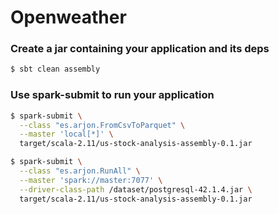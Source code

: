 # Openweather



### Create a jar containing your application and its deps
```bash
$ sbt clean assembly
```

### Use spark-submit to run your application

```bash
$ spark-submit \
  --class "es.arjon.FromCsvToParquet" \
  --master 'local[*]' \
  target/scala-2.11/us-stock-analysis-assembly-0.1.jar
```

```bash
$ spark-submit \
  --class "es.arjon.RunAll" \
  --master 'spark://master:7077' \
  --driver-class-path /dataset/postgresql-42.1.4.jar \
  target/scala-2.11/us-stock-analysis-assembly-0.1.jar
```
